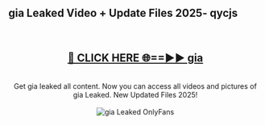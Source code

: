 <h2>gia Leaked Video + Update Files 2025- qycjs</h2>
<br>
<div align="center">
<h2><a href="https://libra.edu.pl?gia" rel="nofollow">🔴 CLICK HERE 🌐==►► gia</a></h2>
<br>
Get gia leaked all content. Now you can access all videos and pictures of gia Leaked. New Updated Files 2025!
<br>
<br>
<a href="https://libra.edu.pl?gia" rel="nofollow" data-target="animated-image.originalLink"><img src="https://i.ibb.co.com/WyWwxjT/player-gif2.gif" alt="gia Leaked OnlyFans" style="max-width: 100%; display: inline-block;" data-target="animated-image.originalImage"></a>
</div>
<br>
